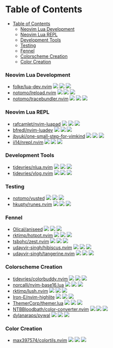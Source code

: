 # Table of Contents

- [Table of Contents](#table-of-contents)
  - [Neovim Lua Development](#neovim-lua-development)
  - [Neovim Lua REPL](#neovim-lua-repl)
  - [Development Tools](#development-tools)
  - [Testing](#testing)
  - [Fennel](#fennel)
  - [Colorscheme Creation](#colorscheme-creation)
  - [Color Creation](#color-creation)

### Neovim Lua Development

- [folke/lua-dev.nvim](https://github.com/folke/lua-dev.nvim) ![](https://img.shields.io/github/stars/folke/lua-dev.nvim) ![](https://img.shields.io/github/last-commit/folke/lua-dev.nvim) ![](https://img.shields.io/github/commit-activity/y/folke/lua-dev.nvim)
- [notomo/lreload.nvim](https://github.com/notomo/lreload.nvim) ![](https://img.shields.io/github/stars/notomo/lreload.nvim) ![](https://img.shields.io/github/last-commit/notomo/lreload.nvim) ![](https://img.shields.io/github/commit-activity/y/notomo/lreload.nvim)
- [notomo/tracebundler.nvim](https://github.com/notomo/tracebundler.nvim) ![](https://img.shields.io/github/stars/notomo/tracebundler.nvim) ![](https://img.shields.io/github/last-commit/notomo/tracebundler.nvim) ![](https://img.shields.io/github/commit-activity/y/notomo/tracebundler.nvim)

### Neovim Lua REPL

- [rafcamlet/nvim-luapad](https://github.com/rafcamlet/nvim-luapad) ![](https://img.shields.io/github/stars/rafcamlet/nvim-luapad) ![](https://img.shields.io/github/last-commit/rafcamlet/nvim-luapad) ![](https://img.shields.io/github/commit-activity/y/rafcamlet/nvim-luapad)
- [bfredl/nvim-luadev](https://github.com/bfredl/nvim-luadev) ![](https://img.shields.io/github/stars/bfredl/nvim-luadev) ![](https://img.shields.io/github/last-commit/bfredl/nvim-luadev) ![](https://img.shields.io/github/commit-activity/y/bfredl/nvim-luadev)
- [jbyuki/one-small-step-for-vimkind](https://github.com/jbyuki/one-small-step-for-vimkind) ![](https://img.shields.io/github/stars/jbyuki/one-small-step-for-vimkind) ![](https://img.shields.io/github/last-commit/jbyuki/one-small-step-for-vimkind) ![](https://img.shields.io/github/commit-activity/y/jbyuki/one-small-step-for-vimkind)
- [ii14/nrepl.nvim](https://github.com/ii14/nrepl.nvim) ![](https://img.shields.io/github/stars/ii14/nrepl.nvim) ![](https://img.shields.io/github/last-commit/ii14/nrepl.nvim) ![](https://img.shields.io/github/commit-activity/y/ii14/nrepl.nvim)

### Development Tools

- [tjdevries/nlua.nvim](https://github.com/tjdevries/nlua.nvim) ![](https://img.shields.io/github/stars/tjdevries/nlua.nvim) ![](https://img.shields.io/github/last-commit/tjdevries/nlua.nvim) ![](https://img.shields.io/github/commit-activity/y/tjdevries/nlua.nvim)
- [tjdevries/vlog.nvim](https://github.com/tjdevries/vlog.nvim) ![](https://img.shields.io/github/stars/tjdevries/vlog.nvim) ![](https://img.shields.io/github/last-commit/tjdevries/vlog.nvim) ![](https://img.shields.io/github/commit-activity/y/tjdevries/vlog.nvim)

### Testing

- [notomo/vusted](https://github.com/notomo/vusted) ![](https://img.shields.io/github/stars/notomo/vusted) ![](https://img.shields.io/github/last-commit/notomo/vusted) ![](https://img.shields.io/github/commit-activity/y/notomo/vusted)
- [hkupty/runes.nvim](https://github.com/hkupty/runes.nvim) ![](https://img.shields.io/github/stars/hkupty/runes.nvim) ![](https://img.shields.io/github/last-commit/hkupty/runes.nvim) ![](https://img.shields.io/github/commit-activity/y/hkupty/runes.nvim)

### Fennel

- [Olical/aniseed](https://github.com/Olical/aniseed) ![](https://img.shields.io/github/stars/Olical/aniseed) ![](https://img.shields.io/github/last-commit/Olical/aniseed) ![](https://img.shields.io/github/commit-activity/y/Olical/aniseed)
- [rktjmp/hotpot.nvim](https://github.com/rktjmp/hotpot.nvim) ![](https://img.shields.io/github/stars/rktjmp/hotpot.nvim) ![](https://img.shields.io/github/last-commit/rktjmp/hotpot.nvim) ![](https://img.shields.io/github/commit-activity/y/rktjmp/hotpot.nvim)
- [tsbohc/zest.nvim](https://github.com/tsbohc/zest.nvim) ![](https://img.shields.io/github/stars/tsbohc/zest.nvim) ![](https://img.shields.io/github/last-commit/tsbohc/zest.nvim) ![](https://img.shields.io/github/commit-activity/y/tsbohc/zest.nvim)
- [udayvir-singh/hibiscus.nvim](https://github.com/udayvir-singh/hibiscus.nvim) ![](https://img.shields.io/github/stars/udayvir-singh/hibiscus.nvim) ![](https://img.shields.io/github/last-commit/udayvir-singh/hibiscus.nvim) ![](https://img.shields.io/github/commit-activity/y/udayvir-singh/hibiscus.nvim)
- [udayvir-singh/tangerine.nvim](https://github.com/udayvir-singh/tangerine.nvim) ![](https://img.shields.io/github/stars/udayvir-singh/tangerine.nvim) ![](https://img.shields.io/github/last-commit/udayvir-singh/tangerine.nvim) ![](https://img.shields.io/github/commit-activity/y/udayvir-singh/tangerine.nvim)

### Colorscheme Creation

- [tjdevries/colorbuddy.nvim](https://github.com/tjdevries/colorbuddy.nvim) ![](https://img.shields.io/github/stars/tjdevries/colorbuddy.nvim) ![](https://img.shields.io/github/last-commit/tjdevries/colorbuddy.nvim) ![](https://img.shields.io/github/commit-activity/y/tjdevries/colorbuddy.nvim)
- [norcalli/nvim-base16.lua](https://github.com/norcalli/nvim-base16.lua) ![](https://img.shields.io/github/stars/norcalli/nvim-base16.lua) ![](https://img.shields.io/github/last-commit/norcalli/nvim-base16.lua) ![](https://img.shields.io/github/commit-activity/y/norcalli/nvim-base16.lua)
- [rktjmp/lush.nvim](https://github.com/rktjmp/lush.nvim) ![](https://img.shields.io/github/stars/rktjmp/lush.nvim) ![](https://img.shields.io/github/last-commit/rktjmp/lush.nvim) ![](https://img.shields.io/github/commit-activity/y/rktjmp/lush.nvim)
- [Iron-E/nvim-highlite](https://github.com/Iron-E/nvim-highlite) ![](https://img.shields.io/github/stars/Iron-E/nvim-highlite) ![](https://img.shields.io/github/last-commit/Iron-E/nvim-highlite) ![](https://img.shields.io/github/commit-activity/y/Iron-E/nvim-highlite)
- [ThemerCorp/themer.lua](https://github.com/themercorp/themer.lua) ![](https://img.shields.io/github/stars/ThemerCorp/themer.lua) ![](https://img.shields.io/github/last-commit/ThemerCorp/themer.lua) ![](https://img.shields.io/github/commit-activity/y/ThemerCorp/themer.lua)
- [NTBBloodbath/color-converter.nvim](https://github.com/NTBBloodbath/color-converter.nvim) ![](https://img.shields.io/github/stars/NTBBloodbath/color-converter.nvim) ![](https://img.shields.io/github/last-commit/NTBBloodbath/color-converter.nvim) ![](https://img.shields.io/github/commit-activity/y/NTBBloodbath/color-converter.nvim)
- [dylanaraps/pywal](https://github.com/dylanaraps/pywal) ![](https://img.shields.io/github/stars/dylanaraps/pywal) ![](https://img.shields.io/github/last-commit/dylanaraps/pywal) ![](https://img.shields.io/github/commit-activity/y/dylanaraps/pywal)

### Color Creation

- [max397574/colortils.nvim](https://github.com/max397574/colortils.nvim) ![](https://img.shields.io/github/stars/max397574/colortils.nvim) ![](https://img.shields.io/github/last-commit/max397574/colortils.nvim) ![](https://img.shields.io/github/commit-activity/y/max397574/colortils.nvim)
